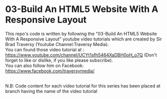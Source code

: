 # 03-Build An HTML5 Website With A Responsive Layout

This repo's code is written by following the "03-Build An HTML5 Website With A Responsive Layout" youtube video tutorials which are created by Sir Brad Traversy (Youtube Channel:Traversy Media). 
<br/>You can found those video tutorial at : https://www.youtube.com/channel/UCYt1sfh5464XaDBH0oH_o7Q (Don't forget to like or dislike, if you like please subscribe). 
<br/>You can also follow him on Facebook: https://www.facebook.com/traversymedia/

<br/> N.B: Code content  for each video tutorial for this series has been placed at branch having the name of the video tutorial
